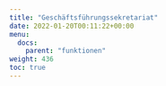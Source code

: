 ```yaml
---
title: "Geschäftsführungssekretariat"
date: 2022-01-20T00:11:22+00:00
menu:
  docs:
    parent: "funktionen"
weight: 436
toc: true
---
```


